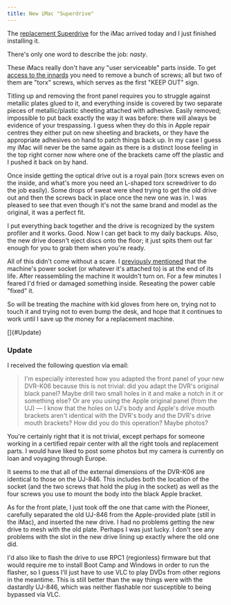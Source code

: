 ```yaml
---
title: New iMac "Superdrive"
---
```


The [replacement Superdrive](http://www.wincent.com/a/about/wincent/weblog/archives/2007/08/imac_reliabilit.php) for the iMac arrived today and I just finished installing it.

There's only one word to describe the job: *nasty*.

These iMacs really don't have any "user serviceable" parts inside. To get [access to the innards](http://home.comcast.net/~woojo/DFFA53A0-F23D-4541-9015-481FD3B6532E/iMac_Disassembly.html) you need to remove a bunch of screws; all but two of them are "torx" screws, which serves as the first "KEEP OUT" sign.

Titling up and removing the front panel requires you to struggle against metallic plates glued to it, and everything inside is covered by two separate pieces of metallic/plastic sheeting attached with adhesive. Easily removed; impossible to put back exactly the way it was before: there will always be evidence of your trespassing. I guess when they do this in Apple repair centres they either put on new sheeting and brackets, or they have the appropriate adhesives on hand to patch things back up. In my case I guess my iMac will never be the same again as there is a distinct loose feeling in the top right corner now where one of the brackets came off the plastic and I pushed it back on by hand.

Once inside getting the optical drive out is a royal pain (torx screws even on the inside, and what's more you need an L-shaped torx screwdriver to do the job easily). Some drops of sweat were shed trying to get the old drive out and then the screws back in place once the new one was in. I was pleased to see that even though it's not the same brand and model as the original, it was a perfect fit.

I put everything back together and the drive is recognized by the system profiler and it works. Good. Now I can get back to my daily backups. Also, the new drive doesn't eject discs onto the floor; it just spits them out far enough for you to grab them when you're ready.

All of this didn't come without a scare. I [previously mentioned](http://www.wincent.com/a/about/wincent/weblog/archives/2007/07/involuntary_reb_12.php) that the machine's power socket (or whatever it's attached to) is at the end of its life. After reassembling the machine it wouldn't turn on. For a few minutes I feared I'd fried or damaged something inside. Reseating the power cable "fixed" it.

So will be treating the machine with kid gloves from here on, trying not to touch it and trying not to even bump the desk, and hope that it continues to work until I save up the money for a replacement machine.





[]{#Update}
### Update

I received the following question via email:

> I'm especially interested how you adapted the front panel of your new DVR-K06 because this is not trivial: did you adapt the DVR's original black panel? Maybe drill two small holes in it and make a notch in it or something else? Or are you using the Apple original panel (from the UJ) — I know that the holes on UJ's body and Apple's drive mouth brackets aren't identical with the DVR's body and the DVR's drive mouth brackets? How did you do this operation? Maybe photos?

You're certainly right that it is not trivial, except perhaps for someone working in a certified repair center with all the right tools and replacement parts. I would have liked to post some photos but my camera is currently on loan and voyaging through Europe.

It seems to me that all of the external dimensions of the DVR-K06 are identical to those on the UJ-846. This includes both the location of the socket (and the two screws that hold the plug in the socket) as well as the four screws you use to mount the body into the black Apple bracket.

As for the front plate, I just took off the one that came with the Pioneer, carefully separated the old UJ-846 from the Apple-provided plate (still in the iMac), and inserted the new drive. I had no problems getting the new drive to mesh with the old plate. Perhaps I was just lucky. I don't see any problems with the slot in the new drive lining up exactly where the old one did.

I'd also like to flash the drive to use RPC1 (regionless) firmware but that would require me to install Boot Camp and Windows in order to run the flasher, so I guess I'll just have to use VLC to play DVDs from other regions in the meantime. This is still better than the way things were with the dastardly UJ-846, which was neither flashable nor susceptible to being bypassed via VLC.
